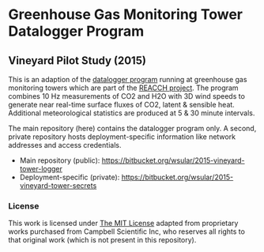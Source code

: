 Greenhouse Gas Monitoring Tower Datalogger Program
==================================================

Vineyard Pilot Study (2015)
---------------------------

This is an adaption of the [datalogger program][1] running at greenhouse gas 
monitoring towers which are part of the [REACCH project][2]. The program 
combines 10 Hz measurements of CO2 and H2O with 3D wind speeds to generate near
real-time surface fluxes of CO2, latent & sensible heat. Additional 
meteorological statistics are produced at 5 & 30 minute intervals. 

  [1]: https://bitbucket.org/wsular/2011-reacch-tower-logger
  [2]: http://www.reacchpna.org

The main repository (here) contains the datalogger program only. A second, 
private repository hosts deployment-specific information like network addresses 
and access credentials. 

* Main repository (public): <https://bitbucket.org/wsular/2015-vineyard-tower-logger>
* Deployment-specific (private): <https://bitbucket.org/wsular/2015-vineyard-tower-secrets>


### License ####

This work is licensed under [The MIT License][3] adapted from proprietary works purchased from Campbell Scientific
Inc, who reserves all rights to that original work (which is not present in
this repository).

  [3]: http://opensource.org/licenses/MIT
